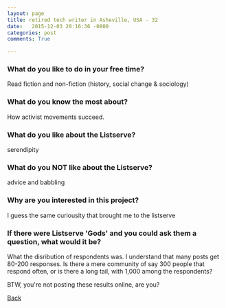 ```yaml
---
layout: page
title: retired tech writer in Asheville, USA - 32
date:   2015-12-03 20:16:36 -0800
categories: post
comments: True

---
```


### What do you like to do in your free time?
<p>Read fiction and non-fiction (history, social change & sociology)</p>

### What do you know the most about?
<p>How activist movements succeed.</p>

### What do you like about the Listserve?
<p>serendipity</p>

### What do you NOT like about the Listserve?
<p>advice and babbling</p>

### Why are you interested in this project?
<p>I guess the same curiousity that brought me to the listserve</p>

### If there were Listserve 'Gods' and you could ask them a question, what would it be?
<p>What the disribution of respondents was. I understand that many posts get 80-200 responses. Is there a mere community of say 300 people that respond often, or is there a long tail, with 1,000 among the respondents?

BTW, you're not posting these results online, are you?</p>

[Back][1]

[1]: /home/responders/all